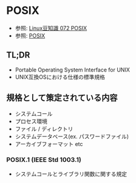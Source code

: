 # POSIX
- 参照: [Linux豆知識 072 POSIX](https://linuc.org/study/knowledge/402/)
- 参照: [POSIX](https://ja.wikipedia.org/wiki/POSIX)

## TL;DR
- Portable Operating System Interface for UNIX
- UNIX互換OSにおける仕様の標準規格

## 規格として策定されている内容
- システムコール
- プロセス環境
- ファイル / ディレクトリ
- システムデータベース(ex. パスワードファイル)
- アーカイブフォーマット etc

### POSIX.1 (IEEE Std 1003.1)
- システムコールとライブラリ関数に関する規定
